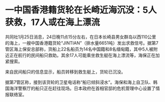 # 一中国香港籍货轮在长崎近海沉没：5人获救，17人或在海上漂流

共同社1月25日消息，24日晚11点15分左右，在日本长崎县男女群岛以西110公里的海上，一艘中国香港籍货轮“JINTIAN”（排水量6651吨）发出求救信号。据第7管区海上保安总部称，货船上22名船员为14名中国籍和8名缅甸籍，其中5人被附近正在航行的民间船只救助。其余17人可能乘坐救生艇在海上漂流等，海保正在加紧搜索。

来自民间船只的信息显示，船员转移到救生艇上，货轮已沉没。

据第7管区称，接到该货轮的卫星电话称“船已倾斜浸水”。海保和海上自卫队、韩国海洋警察厅的船只正在赶往现场。日本政府在首相官邸的危机管理中心设置了情报联络室。


